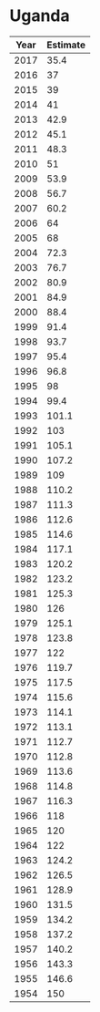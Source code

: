 # Uganda

| Year | Estimate |
| ---- | -------- |
| 2017 | 35.4 |
| 2016 | 37 |
| 2015 | 39 |
| 2014 | 41 |
| 2013 | 42.9 |
| 2012 | 45.1 |
| 2011 | 48.3 |
| 2010 | 51 |
| 2009 | 53.9 |
| 2008 | 56.7 |
| 2007 | 60.2 |
| 2006 | 64 |
| 2005 | 68 |
| 2004 | 72.3 |
| 2003 | 76.7 |
| 2002 | 80.9 |
| 2001 | 84.9 |
| 2000 | 88.4 |
| 1999 | 91.4 |
| 1998 | 93.7 |
| 1997 | 95.4 |
| 1996 | 96.8 |
| 1995 | 98 |
| 1994 | 99.4 |
| 1993 | 101.1 |
| 1992 | 103 |
| 1991 | 105.1 |
| 1990 | 107.2 |
| 1989 | 109 |
| 1988 | 110.2 |
| 1987 | 111.3 |
| 1986 | 112.6 |
| 1985 | 114.6 |
| 1984 | 117.1 |
| 1983 | 120.2 |
| 1982 | 123.2 |
| 1981 | 125.3 |
| 1980 | 126 |
| 1979 | 125.1 |
| 1978 | 123.8 |
| 1977 | 122 |
| 1976 | 119.7 |
| 1975 | 117.5 |
| 1974 | 115.6 |
| 1973 | 114.1 |
| 1972 | 113.1 |
| 1971 | 112.7 |
| 1970 | 112.8 |
| 1969 | 113.6 |
| 1968 | 114.8 |
| 1967 | 116.3 |
| 1966 | 118 |
| 1965 | 120 |
| 1964 | 122 |
| 1963 | 124.2 |
| 1962 | 126.5 |
| 1961 | 128.9 |
| 1960 | 131.5 |
| 1959 | 134.2 |
| 1958 | 137.2 |
| 1957 | 140.2 |
| 1956 | 143.3 |
| 1955 | 146.6 |
| 1954 | 150 |